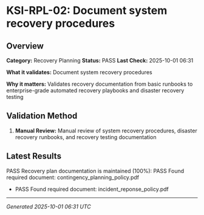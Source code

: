 # KSI-RPL-02: Document system recovery procedures

## Overview

**Category:** Recovery Planning
**Status:** PASS
**Last Check:** 2025-10-01 06:31

**What it validates:** Document system recovery procedures

**Why it matters:** Validates recovery documentation from basic runbooks to enterprise-grade automated recovery playbooks and disaster recovery testing

## Validation Method

1. **Manual Review:** Manual review of system recovery procedures, disaster recovery runbooks, and recovery testing documentation

## Latest Results

PASS Recovery plan documentation is maintained (100%): PASS Found required document: contingency_planning_policy.pdf
- PASS Found required document: incident_reponse_policy.pdf

---
*Generated 2025-10-01 06:31 UTC*